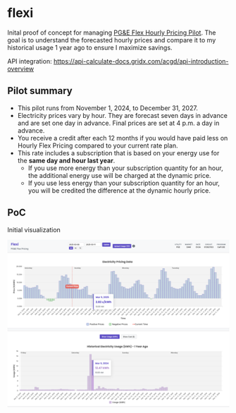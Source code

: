 # flexi

Inital proof of concept for managing 
[PG&E Flex Hourly Pricing Pilot](https://www.pge.com/en/account/rate-plans/find-your-best-rate-plan/hourly-flex-pricing.html).
The goal is to understand the forecasted hourly prices and compare
it to my historical usage 1 year ago to ensure I maximize savings.

API integration: https://api-calculate-docs.gridx.com/acgd/api-introduction-overview

## Pilot summary

- This pilot runs from November 1, 2024, to December 31, 2027.
- Electricity prices vary by hour. They are forecast seven days in advance and are set one day in advance. Final prices are set at 4 p.m. a day in advance.
- You receive a credit after each 12 months if you would have paid less on Hourly Flex Pricing compared to your current rate plan.
- This rate includes a subscription that is based on your energy use for the **same day and hour last year**. 
  - If you use more energy than your subscription quantity for an hour, the additional energy use will be charged at the dynamic price.
  - If you use less energy than your subscription quantity for an hour, you will be credited the difference at the dynamic hourly price.

## PoC

Initial visualization

![poc](docs/example.png)





